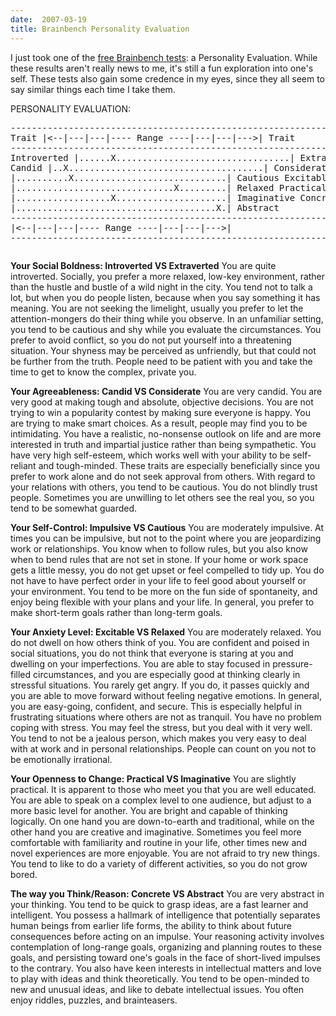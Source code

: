 ```yaml
---
date:  2007-03-19
title: Brainbench Personality Evaluation
---
```

I just took one of the <a href="http://www.brainbench.com/xml/bb/common/testcenter/freetests.xml">free Brainbench tests</a>: a Personality Evaluation.  While these results aren't really news to me, it's still a fun exploration into one's self.  These tests also gain some credence in my eyes, since they all seem to say similar things each time I take them.

PERSONALITY EVALUATION:</p><pre>&#45;&#45;&#45;&#45;&#45;&#45;&#45;&#45;&#45;&#45;&#45;&#45;&#45;&#45;&#45;&#45;&#45;&#45;&#45;&#45;&#45;&#45;&#45;&#45;&#45;&#45;&#45;&#45;&#45;&#45;&#45;&#45;&#45;&#45;&#45;&#45;&#45;&#45;&#45;&#45;&#45;&#45;&#45;&#45;&#45;&#45;&#45;&#45;&#45;&#45;&#45;&#45;&#45;&#45;&#45;&#45;&#45;&#45;&#45;&#45;&#45;&#45;&#45;&#45;&#45;&#45;&#45;&#45;&#45;&#45;&#45;&#45;&#45;&#45;&#45;&#45;&#45;
       Trait       |&lt;&#45;&#45;|&#45;&#45;&#45;|&#45;&#45;&#45;|&#45;&#45;&#45;&#45; Range &#45;&#45;&#45;&#45;|&#45;&#45;&#45;|&#45;&#45;&#45;|&#45;&#45;&#45;&gt;|     Trait
&#45;&#45;&#45;&#45;&#45;&#45;&#45;&#45;&#45;&#45;&#45;&#45;&#45;&#45;&#45;&#45;&#45;&#45;&#45;&#45;&#45;&#45;&#45;&#45;&#45;&#45;&#45;&#45;&#45;&#45;&#45;&#45;&#45;&#45;&#45;&#45;&#45;&#45;&#45;&#45;&#45;&#45;&#45;&#45;&#45;&#45;&#45;&#45;&#45;&#45;&#45;&#45;&#45;&#45;&#45;&#45;&#45;&#45;&#45;&#45;&#45;&#45;&#45;&#45;&#45;&#45;&#45;&#45;&#45;&#45;&#45;&#45;&#45;&#45;&#45;&#45;&#45;
Introverted        |&#46;&#46;&#46;&#46;&#46;&#46;X&#46;&#46;&#46;&#46;&#46;&#46;&#46;&#46;&#46;&#46;&#46;&#46;&#46;&#46;&#46;&#46;&#46;&#46;&#46;&#46;&#46;&#46;&#46;&#46;&#46;&#46;&#46;&#46;&#46;&#46;&#46;&#46;&#46;|  Extraverted
Candid             |&#46;&#46;X&#46;&#46;&#46;&#46;&#46;&#46;&#46;&#46;&#46;&#46;&#46;&#46;&#46;&#46;&#46;&#46;&#46;&#46;&#46;&#46;&#46;&#46;&#46;&#46;&#46;&#46;&#46;&#46;&#46;&#46;&#46;&#46;&#46;&#46;&#46;&#46;&#46;|  Considerate
Impulsive          |&#46;&#46;&#46;&#46;&#46;&#46;&#46;&#46;&#46;&#46;X&#46;&#46;&#46;&#46;&#46;&#46;&#46;&#46;&#46;&#46;&#46;&#46;&#46;&#46;&#46;&#46;&#46;&#46;&#46;&#46;&#46;&#46;&#46;&#46;&#46;&#46;&#46;&#46;&#46;|  Cautious
Excitable          |&#46;&#46;&#46;&#46;&#46;&#46;&#46;&#46;&#46;&#46;&#46;&#46;&#46;&#46;&#46;&#46;&#46;&#46;&#46;&#46;&#46;&#46;&#46;&#46;&#46;&#46;&#46;&#46;&#46;&#46;X&#46;&#46;&#46;&#46;&#46;&#46;&#46;&#46;&#46;|  Relaxed
Practical          |&#46;&#46;&#46;&#46;&#46;&#46;&#46;&#46;&#46;&#46;&#46;&#46;&#46;&#46;&#46;&#46;&#46;&#46;X&#46;&#46;&#46;&#46;&#46;&#46;&#46;&#46;&#46;&#46;&#46;&#46;&#46;&#46;&#46;&#46;&#46;&#46;&#46;&#46;&#46;|  Imaginative
Concrete           |&#46;&#46;&#46;&#46;&#46;&#46;&#46;&#46;&#46;&#46;&#46;&#46;&#46;&#46;&#46;&#46;&#46;&#46;&#46;&#46;&#46;&#46;&#46;&#46;&#46;&#46;&#46;&#46;&#46;&#46;&#46;&#46;&#46;&#46;&#46;&#46;&#46;&#46;X&#46;|  Abstract
&#45;&#45;&#45;&#45;&#45;&#45;&#45;&#45;&#45;&#45;&#45;&#45;&#45;&#45;&#45;&#45;&#45;&#45;&#45;&#45;&#45;&#45;&#45;&#45;&#45;&#45;&#45;&#45;&#45;&#45;&#45;&#45;&#45;&#45;&#45;&#45;&#45;&#45;&#45;&#45;&#45;&#45;&#45;&#45;&#45;&#45;&#45;&#45;&#45;&#45;&#45;&#45;&#45;&#45;&#45;&#45;&#45;&#45;&#45;&#45;&#45;&#45;&#45;&#45;&#45;&#45;&#45;&#45;&#45;&#45;&#45;&#45;&#45;&#45;&#45;&#45;&#45;
                   |&lt;&#45;&#45;|&#45;&#45;&#45;|&#45;&#45;&#45;|&#45;&#45;&#45;&#45; Range &#45;&#45;&#45;&#45;|&#45;&#45;&#45;|&#45;&#45;&#45;|&#45;&#45;&#45;&gt;|
&#45;&#45;&#45;&#45;&#45;&#45;&#45;&#45;&#45;&#45;&#45;&#45;&#45;&#45;&#45;&#45;&#45;&#45;&#45;&#45;&#45;&#45;&#45;&#45;&#45;&#45;&#45;&#45;&#45;&#45;&#45;&#45;&#45;&#45;&#45;&#45;&#45;&#45;&#45;&#45;&#45;&#45;&#45;&#45;&#45;&#45;&#45;&#45;&#45;&#45;&#45;&#45;&#45;&#45;&#45;&#45;&#45;&#45;&#45;&#45;&#45;&#45;&#45;&#45;&#45;&#45;&#45;&#45;&#45;&#45;&#45;&#45;&#45;&#45;&#45;&#45;&#45;</p></pre><p><strong>Your Social Boldness: Introverted VS Extraverted</strong>
You are quite introverted. Socially, you prefer a more
relaxed, low-key environment, rather than the hustle and
bustle of a wild night in the city. You tend not to talk a
lot, but when you do people listen, because when you say
something it has meaning. You are not seeking the
limelight, usually you prefer to let the attention-mongers
do their thing while you observe. In an unfamiliar setting,
you tend to be cautious and shy while you evaluate the
circumstances. You prefer to avoid conflict, so you do not
put yourself into a threatening situation. Your shyness may
be perceived as unfriendly, but that could not be further
from the truth. People need to be patient with you and take
the time to get to know the complex, private you.

<strong>Your Agreeableness: Candid VS Considerate</strong>
You are very candid. You are very good at making tough and
absolute, objective decisions. You are not trying to win a
popularity contest by making sure everyone is happy. You
are trying to make smart choices. As a result, people may
find you to be intimidating. You have a realistic,
no-nonsense outlook on life and are more interested in
truth and impartial justice rather than being sympathetic.
You have very high self-esteem, which works well with your
ability to be self-reliant and tough-minded. These traits
are especially beneficially since you prefer to work alone
and do not seek approval from others. With regard to your
relations with others, you tend to be cautious. You do not
blindly trust people. Sometimes you are unwilling to let
others see the real you, so you tend to be somewhat guarded.

<strong>Your Self-Control: Impulsive VS Cautious</strong>
You are moderately impulsive. At times you can be
impulsive, but not to the point where you are jeopardizing
work or relationships. You know when to follow rules, but
you also know when to bend rules that are not set in stone.
If your home or work space gets a little messy, you do not
get upset or feel compelled to tidy up. You do not have to
have perfect order in your life to feel good about yourself
or your environment. You tend to be more on the fun side of
spontaneity, and enjoy being flexible with your plans and
your life. In general, you prefer to make short-term goals
rather than long-term goals.

<strong>Your Anxiety Level: Excitable VS Relaxed</strong>
You are moderately relaxed. You do not dwell on how others
think of you. You are confident and poised in social
situations, you do not think that everyone is staring at
you and dwelling on your imperfections. You are able to
stay focused in pressure-filled circumstances, and you are
especially good at thinking clearly in stressful
situations. You rarely get angry. If you do, it passes
quickly and you are able to move forward without feeling
negative emotions. In general, you are easy-going,
confident, and secure. This is especially helpful in
frustrating situations where others are not as tranquil.
You have no problem coping with stress. You may feel the
stress, but you deal with it very well. You tend to not be
a jealous person, which makes you very easy to deal with at
work and in personal relationships. People can count on you
not to be emotionally irrational.

<strong>Your Openness to Change: Practical VS Imaginative</strong>
You are slightly practical. It is apparent to those who
meet you that you are well educated. You are able to speak
on a complex level to one audience, but adjust to a more
basic level for another. You are bright and capable of
thinking logically. On one hand you are down-to-earth and
traditional, while on the other hand you are creative and
imaginative. Sometimes you feel more comfortable with
familiarity and routine in your life, other times new and
novel experiences are more enjoyable. You are not afraid to
try new things. You tend to like to do a variety of
different activities, so you do not grow bored.

<strong>The way you Think/Reason: Concrete VS Abstract</strong>
You are very abstract in your thinking. You tend to be
quick to grasp ideas, are a fast learner and intelligent.
You possess a hallmark of intelligence that potentially
separates human beings from earlier life forms, the ability
to think about future consequences before acting on an
impulse. Your reasoning activity involves contemplation of
long-range goals, organizing and planning routes to these
goals, and persisting toward one's goals in the face of
short-lived impulses to the contrary.  You also have keen
interests in intellectual matters and love to play with
ideas and think theoretically.  You tend to be open-minded
to new and unusual ideas, and like to debate intellectual
issues.  You often enjoy riddles, puzzles, and brainteasers.
